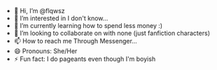 - 👋 Hi, I’m @flqwsz
- 👀 I’m interested in I don't know... 
- 🌱 I’m currently learning how to spend less money :) 
- 💞️ I’m looking to collaborate on with none (just fanfiction characters) 
- 📫 How to reach me Through Messenger... 
- 😄 Pronouns: She/Her
- ⚡ Fun fact: I do pageants even though I'm boyish

<!---
flqwsz/flqwsz is a ✨ special ✨ repository because its `README.md` (this file) appears on your GitHub profile.
You can click the Preview link to take a look at your changes.
--->
